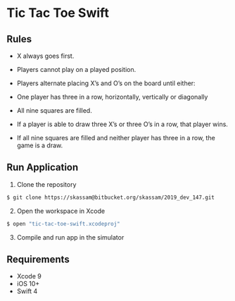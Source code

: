 # Tic Tac Toe Swift

## Rules

- X always goes first.

- Players cannot play on a played position.

- Players alternate placing X’s and O’s on the board until either:

- One player has three in a row, horizontally, vertically or diagonally

- All nine squares are filled.

- If a player is able to draw three X’s or three O’s in a row, that player wins.

- If all nine squares are filled and neither player has three in a row, the game is a draw.

## Run Application

1. Clone the repository
```bash
$ git clone https://skassam@bitbucket.org/skassam/2019_dev_147.git
```
2. Open the workspace in Xcode
```bash
$ open "tic-tac-toe-swift.xcodeproj"
```
3. Compile and run app in the simulator

## Requirements

* Xcode 9
* iOS 10+
* Swift 4

